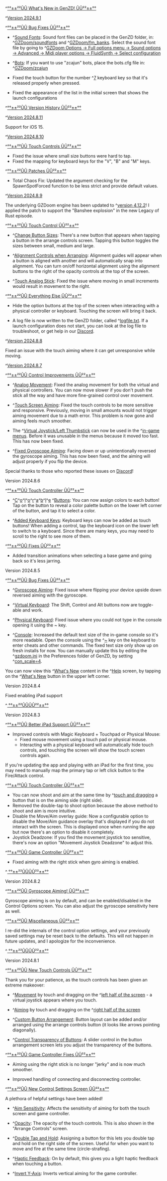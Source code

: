 ^[°°±±²²ÛÛ What's New in GenZD! ÛÛ²²±±°°](colored: 'red')

^[Version 2024.9.1](colored: 'yellow')

^[°°±±²²ÛÛ Bug Fixes ÛÛ²²±±°°](colored: 'cyan')

- ^[Sound Fonts](colored: 'white'): Sound font files can be placed in the GenZD folder, in: ^[GZDoom/soundfonts](colored: 'yellow') and ^[GZDoom/fm_banks](colored: 'yellow'). Select the sound font file by going to ^[GZDoom Options -> Full options menu -> Sound options -> Advanced -> Midi player options -> FluidSynth -> Select configuration](colored: 'yellow') 

- ^[Bots](colored: 'white'): If you want to use "zcajun" bots, place the bots.cfg file in: ^[GZDoom/zcajun](colored: 'yellow')

- Fixed the touch button for the number ^[7](colored: 'yellow') keyboard key so that it's released properly when pressed.

- Fixed the appearance of the list in the initial screen that shows the launch configurations 

^[°°±±²²ÛÛ Version History ÛÛ²²±±°°](colored: 'cyan')

^[Version 2024.8.11](colored: 'yellow')

Support for iOS 15.

^[Version 2024.8.10](colored: 'yellow')

^[°°±±²²ÛÛ Touch Controls ÛÛ²²±±°°](colored: 'cyan')

- Fixed the issue where small size buttons were hard to tap.
- Fixed the mapping for keyboard keys for the "V", "B" and "M" keys.

^[°°±±²²ÛÛ Patches ÛÛ²²±±°°](colored: 'cyan')

- Total Chaos Fix: Updated the argument checking for the SpawnSpotForced function to be less strict and provide default values.

^[Version 2024.8.9](colored: 'yellow')

The underlying GZDoom engine has been updated to ^[version 4.12.2](colored: 'orange')! I applied the patch to support the "Banshee explosion" in the new Legacy of Rust episode.

^[°°±±²²ÛÛ Touch Control ÛÛ²²±±°°](colored: 'cyan')

- ^[Change Button Sizes](colored: 'white'): There's a new button that appears when tapping a button in the arrange controls screen. Tapping this button toggles the sizes between small, medium and large.

- ^[Alignment Controls when Arranging](colored: 'white'): Alignment guides will appear when a button is aligned with another and will automatically snap into alignment. You can turn on/off horizontal alignment using the alignment buttons to the right of the opacity controls at the top of the screen.

- ^[Touch Analog Stick](colored: 'white'): Fixed the issue where moving in small increments would result in movement to the right.

^[°°±±²²ÛÛ Everything Else ÛÛ²²±±°°](colored: 'cyan')

- Hide the option buttons at the top of the screen when interacting with a physical controller or keyboard. Touching the screen will bring it back.

- A log file is now written to the GenZD folder, called ^[logfile.txt](colored: 'white'). If a launch configuration does not start, you can look at the log file to troubleshoot, or get help in our [Discord](https://discord.gg/S4tVTNEmsj).


^[Version 2024.8.8](colored: 'yellow')

Fixed an issue with the touch aiming where it can get unresponsive while moving.


^[Version 2024.8.7](colored: 'yellow')

^[°°±±²²ÛÛ Control Improvements ÛÛ²²±±°°](colored: 'cyan')

- ^[Analog Movement](colored: 'white'): Fixed the analog movement for both the virtual and physical controllers. You can now move slower if you don't push the stick all the way and have more fine-grained control over movement.

- ^[Touch Screen Aiming](colored: 'white'): Fixed the touch controls to be more sensitive and responsive. Previously, moving in small amounts would not trigger aiming movement due to a math error. This problem is now gone and aiming feels much smoother.

- The ^[Virtual Joystick/Left Thumbstick](colored: 'white') can now be used in the ^[in-game menus](colored: 'white'). Before it was unusable in the menus because it moved too fast. This has now been fixed.

- ^[Fixed Gyroscope Aiming](colored: 'white'): Facing down or up unintentionally reversed the gyroscope aiming. This has now been fixed, and the aiming will adjust properly if you flip the device.

Special thanks to those who reported these issues on [Discord](https://discord.gg/S4tVTNEmsj)! 


Version 2024.8.6

^[°°±±²²ÛÛ Touch Controller ÛÛ²²±±°°](colored: 'cyan')

- ^[C](colored: 'red')^[o](colored: 'green')^[l](colored: 'blue')^[o](colored: 'yellow')^[r](colored: 'cyan')^[a](colored: 'orange')^[b](colored: 'pink')^[l](colored: 'mint')^[e](colored: 'purple') ^[Buttons](colored: 'white'): You can now assign colors to each button! Tap on the button to reveal a color palette button on the lower left corner of the button, and tap it to select a color.

- ^[Added Keyboard Keys](colored: 'white'): Keyboard keys can now be added as touch buttons! When adding a control, tap the keyboard icon on the lower left to switch to a keyboard. Since there are many keys, you may need to scroll to the right to see more of them.

^[°°±±²²ÛÛ Fixes ÛÛ²²±±°°](colored: 'cyan')

- Added transition animations when selecting a base game and going back so it's less jarring.


Version 2024.8.5

^[°°±±²²ÛÛ Bug Fixes ÛÛ²²±±°°](colored: 'cyan')

- ^[Gyroscope Aiming](colored: 'white'): Fixed issue where flipping your device upside down reversed aiming with the gyroscope.

- ^[Virtual Keyboard](colored: 'white'): The Shift, Control and Alt buttons now are toggle-able and work.

- ^[Physical Keyboard](colored: 'white'): Fixed issue where you could not type in the console opening it using the ~ key.

- ^[Console](colored: 'white'): Increased the default text size of the in-game console so it's more readable. Open the console using the ^[~](colored: 'white') key on the keyboard to enter cheats and other commands. The fixed text size only show up on fresh installs for now. You can manually update this by editing the ^[gzdoom.ini](colored: 'gray') in the Preferences folder of GenZD, by setting ^[con_scale=4](colored: 'gray').

You can now view this ^[What's New](colored: 'white') content in the ^[Help](colored: 'white') screen, by tapping on the ^[What's New](colored: 'white') button in the upper left corner.


Version 2024.8.4

Fixed enabling iPad support

^[               °°±±²²ÛÛÛÛ²²±±°°](colored: 'white')

Version 2024.8.3
 
^[°°±±²²ÛÛ Better iPad Support ÛÛ²²±±°°](colored: 'cyan')

- Improved controls with Magic Keyboard + Touchpad or Physical Mouse:
  - Fixed mouse movement using a touch pad or physical mouse.
  - Interacting with a physical keyboard will automatically hide touch controls, and touching the screen will show the touch screen controls again.

If you're updating the app and playing with an iPad for the first time, you may need to manually map the primary tap or left click button to the Fire/Attack control.

^[°°±±²²ÛÛ Touch Controller ÛÛ²²±±°°](colored: 'cyan')

- You can now shoot and aim at the same time by ^[touch and dragging](colored: 'yellow') a button that is on the aiming side (right side).
- Removed the double-tap to shoot option because the above method to shoot and aim is more intuitive.
- Disable the Move/Aim overlay guide: Now a configurable option to disable the Move/Aim guidance overlay that's displayed if you do not interact with the screen. This is displayed once when running the app but now there's an option to disable it completely.
- Joystick Deadzone: If you find the movement joystick too sensitive, there's now an option "Movement Joystick Deadzone" to adjust this.

^[°°±±²²ÛÛ Game Controller ÛÛ²²±±°°](colored: 'cyan')

- Fixed aiming with the right stick when gyro aiming is enabled.


^[               °°±±²²ÛÛÛÛ²²±±°°](colored: 'white')

Version 2024.8.2

^[°°±±²²ÛÛ Gyroscope Aiming! ÛÛ²²±±°°](colored: 'cyan')

Gyroscope aimimg is on by default, and can be enabled/disabled in the Control Options screen. You can also adjust the gyroscope sensitivity here as well.

^[°°±±²²ÛÛ Miscellaneous ÛÛ²²±±°°](colored: 'cyan')

I re-did the internals of the control option settings, and your previously saved settings may be reset back to the defaults. This will not happen in future updates, and I apologize for the inconvenience.

^[               °°±±²²ÛÛÛÛ²²±±°°](colored: 'white')

Version 2024.8.1

^[°°±±²²ÛÛ New Touch Controls ÛÛ²²±±°°](colored: 'cyan')

Thank you for your patience, as the touch controls has been given an extreme makeover: 

- ^[Movement](colored: 'white') by touch and dragging on the ^[left half of the screen](colored: 'white') - a virtual joystick appears where you touch.

- ^[Aiming](colored: 'white') by touch and dragging on the ^[right half of the screen](colored: 'white')

- ^[Custom Button Arrangement](colored: 'white'): Button layout can be added and/or arranged using the arrange controls button (it looks like arrows pointing diagonally).

- ^[Control Transparency of Buttons](colored: 'white'): A slider control in the button arrangement screen lets you adjust the transparency of the buttons.

^[°°±±²²ÛÛ Game Controller Fixes ÛÛ²²±±°°](colored: 'cyan') 

- Aiming using the right stick is no longer "jerky" and is now much smoother.

- Improved handling of connecting and disconnecting controller.

^[°°±±²²ÛÛ New Control Settings Screen ÛÛ²²±±°°](colored: 'cyan')

A plethora of helpful settings have been added!

- ^[Aim Sensitivity](colored: 'white'): Affects the sensitivity of aiming for both the touch screen and game controller.

- ^[Opacity](colored: 'white'): The opacity of the touch controls. This is also shown in the "Arrange Controls" screen.
 
- ^[Double Tap and Hold](colored: 'white'): Assigning a button for this lets you double tap and hold on the right side of the screen. Useful for when you want to move and fire at the same time (circle-strafing).

- ^[Haptic Feedback](colored: 'white'): On by default, this gives you a light haptic feedback when touching a button.

- ^[Invert Y-Axis](colored: 'white'): Inverts vertical aiming for the game controller.
